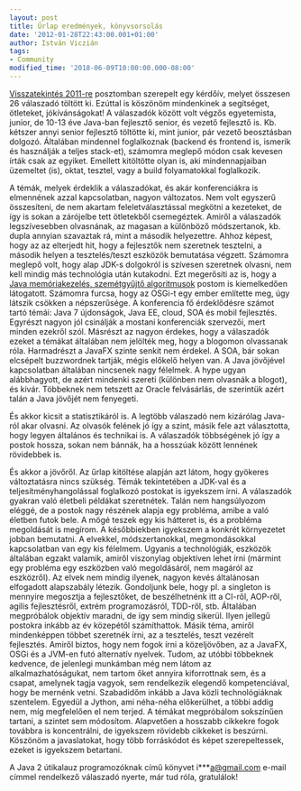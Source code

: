 ```yaml
---
layout: post
title: Űrlap eredmények, könyvsorsolás
date: '2012-01-28T22:43:00.001+01:00'
author: István Viczián
tags:
- Community
modified_time: '2018-06-09T10:00:00.000-08:00'
---
```

[Visszatekintés 2011-re](/2012/01/14/visszatekintes-2011-re.html)
posztomban szerepelt egy kérdőív, melyet összesen 26 válaszadó töltött
ki. Ezúttal is köszönöm mindenkinek a segítséget, ötleteket,
jókívánságokat! A válaszadók között volt végzős egyetemista, junior, de
10-13 éve Java-ban fejlesztő senior, és vezető fejlesztő is. Kb. kétszer
annyi senior fejlesztő töltötte ki, mint junior, pár vezető beosztásban
dolgozó. Általában mindennel foglalkoznak (backend és frontend is,
ismerik és használják a teljes stack-et), számomra meglepő módon csak
kevesen írták csak az egyiket. Emellett kitöltötte olyan is, aki
mindennapjaiban üzemeltet (is), oktat, tesztel, vagy a build
folyamatokkal foglalkozik.

A témák, melyek érdeklik a válaszadókat, és akár konferenciákra is
elmennének azzal kapcsolatban, nagyon változatos. Nem volt egyszerű
összesíteni, de nem akartam feleletválasztással megkötni a kezeteket, de
így is sokan a zárójelbe tett ötletekből csemegéztek. Amiről a
válaszadók legszívesebben olvasnának, az magasan a különböző
módszertanok, kb. dupla annyian szavaztak rá, mint a második
helyezettre. Ahhoz képest, hogy az az elterjedt hit, hogy a fejlesztők
nem szeretnek tesztelni, a második helyen a tesztelés/teszt eszközök
bemutatása végzett. Számomra meglepő volt, hogy alap JDK-s dolgokról is
szívesen szeretnek olvasni, nem kell mindig más technológia után
kutakodni. Ezt megerősíti az is, hogy a [Java memóriakezelés,
szemétgyűjtő
algoritmusok](/2011/12/30/java-memoriakezeles-szemetgyujto.html) postom
is kiemelkedően látogatott. Számomra furcsa, hogy az OSGi-t egy ember
említette meg, úgy látszik csökken a népszerűsége. A konferencia fő
érdeklődésre számot tartó témái: Java 7 újdonságok, Java EE, cloud, SOA
és mobil fejlesztés. Egyrészt nagyon jól csinálják a mostani
konferenciák szervezői, mert minden ezekről szól. Másrészt az nagyon
érdekes, hogy a válaszadók ezeket a témákat általában nem jelölték meg,
hogy a blogomon olvassanak róla. Harmadrészt a JavaFX szinte senkit nem
érdekel. A SOA, bár sokan elcsépelt buzzwordnek tartják, mégis előkelő
helyen van. A Java jövőjével kapcsolatban általában nincsenek nagy
félelmek. A hype ugyan alábbhagyott, de azért mindenki szereti (különben
nem olvasnák a blogot), és kivár. Többeknek nem tetszett az Oracle
felvásárlás, de szerintük azért talán a Java jövőjét nem fenyegeti.

És akkor kicsit a statisztikáról is. A legtöbb válaszadó nem kizárólag
Java-ról akar olvasni. Az olvasók felének jó így a szint, másik fele azt
választotta, hogy legyen általános és technikai is. A válaszadók
többségének jó így a postok hossza, sokan nem bánnák, ha a hosszúak
között lennének rövidebbek is.

És akkor a jövőről. Az űrlap kitöltése alapján azt látom, hogy gyökeres
változtatásra nincs szükség. Témák tekintetében a JDK-val és a
teljesítményhangolással foglalkozó postokat is igyekszem írni. A
válaszadók gyakran való életbeli példákat szeretnétek. Talán nem
hangsúlyozom eléggé, de a postok nagy részének alapja egy probléma,
amibe a való életben futok bele. A mögé teszek egy kis hátteret is, és a
probléma megoldását is megírom. A későbbiekben igyekszem a konkrét
környezetet jobban bemutatni. A elvekkel, módszertanokkal,
megmondásokkal kapcsolatban van egy kis félelmem. Ugyanis a
technológiák, eszközök általában egzakt valamik, amiről viszonylag
objektíven lehet írni (mármint egy probléma egy eszközben való
megoldásáról, nem magáról az eszközről). Az elvek nem mindig ilyenek,
nagyon kevés általánosan elfogadott alapszabály létezik. Gondoljunk
bele, hogy pl. a singleton is mennyire megosztja a fejlesztőket, de
beszélhetnénk itt a CI-ről, AOP-ről, agilis fejlesztésről, extrém
programozásról, TDD-ről, stb. Általában megpróbálok objektív maradni, de
így sem mindig sikerül. Ilyen jellegű postokra inkább az év közepétől
számíthattok. Másik téma, amiről mindenképpen többet szeretnék írni, az
a tesztelés, teszt vezérelt fejlesztés. Amiről biztos, hogy nem fogok
írni a közeljövőben, az a JavaFX, OSGi és a JVM-en futó alternatív
nyelvek. Tudom, az utóbbi többeknek kedvence, de jelenlegi munkámban még
nem látom az alkalmazhatóságukat, nem tartom őket annyira kiforrottnak
sem, és a csapat, amelynek tagja vagyok, sem rendelkezik elegendő
kompetenciával, hogy be mernénk vetni. Szabadidőm inkább a Java közli
technológiáknak szentelem. Egyedül a Jython, ami néha-néha előkerülhet,
a többi addig nem, míg megfelelően el nem terjed. A témákat megpróbálom
sokszínűen tartani, a szintet sem módosítom. Alapvetően a hosszabb
cikkekre fogok továbbra is koncentrálni, de igyekszem rövidebb cikkeket
is beszúrni. Köszönöm a javaslatokat, hogy több forráskódot és képet
szerepeltessek, ezeket is igyekszem betartani.

A Java 2 útikalauz programozóknak című könyvet i\*\*\*a@gmail.com e-mail
címmel rendelkező válaszadó nyerte, már tud róla, gratulálok!
